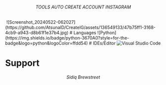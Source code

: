 

<h6 align="center"> 
  TOOLS AUTO CREATE ACCOUNT INSTAGRAM
</h6>

<img align="center">
  ![Screenshot_20240522-062027](https://github.com/AtsunaID/CreateIG/assets/136549133/47b75ff1-3168-4cb9-a943-d8b61f1e37b4.jpg)
</img>
# Languages
![Python](https://img.shields.io/badge/python-3670A0?style=for-the-badge&logo=python&logoColor=ffdd54)
# IDEs/Editor
<img alt="Visual Studio Code" src="https://img.shields.io/badge/VisualStudioCode-0078d7.svg?style=for-the-badge&logo=visual-studio-code&logoColor=white"/>

# Support 
<h6 align="center">
  Sidiq Brewstreet
  
</h6>

